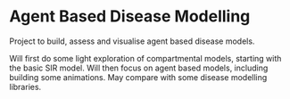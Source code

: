 # Agent Based Disease Modelling

Project to build, assess and visualise agent based disease models.

Will first do some light exploration of compartmental models, starting with the basic SIR model. Will then focus on agent based models, including building some animations. May compare with some disease modelling libraries.
